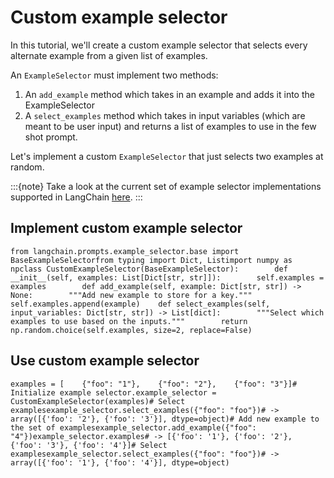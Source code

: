 Custom example selector
=======================

In this tutorial, we'll create a custom example selector that selects every alternate example from a given list of examples.

An `ExampleSelector` must implement two methods:

1.  An `add_example` method which takes in an example and adds it into the ExampleSelector
2.  A `select_examples` method which takes in input variables (which are meant to be user input) and returns a list of examples to use in the few shot prompt.

Let's implement a custom `ExampleSelector` that just selects two examples at random.

:::{note} Take a look at the current set of example selector implementations supported in LangChain [here](/docs/modules/model_io/prompts/example_selectors/). :::

Implement custom example selector[​](#implement-custom-example-selector "Direct link to Implement custom example selector")
---------------------------------------------------------------------------------------------------------------------------

    from langchain.prompts.example_selector.base import BaseExampleSelectorfrom typing import Dict, Listimport numpy as npclass CustomExampleSelector(BaseExampleSelector):        def __init__(self, examples: List[Dict[str, str]]):        self.examples = examples        def add_example(self, example: Dict[str, str]) -> None:        """Add new example to store for a key."""        self.examples.append(example)    def select_examples(self, input_variables: Dict[str, str]) -> List[dict]:        """Select which examples to use based on the inputs."""        return np.random.choice(self.examples, size=2, replace=False)

Use custom example selector[​](#use-custom-example-selector "Direct link to Use custom example selector")
---------------------------------------------------------------------------------------------------------

    examples = [    {"foo": "1"},    {"foo": "2"},    {"foo": "3"}]# Initialize example selector.example_selector = CustomExampleSelector(examples)# Select examplesexample_selector.select_examples({"foo": "foo"})# -> array([{'foo': '2'}, {'foo': '3'}], dtype=object)# Add new example to the set of examplesexample_selector.add_example({"foo": "4"})example_selector.examples# -> [{'foo': '1'}, {'foo': '2'}, {'foo': '3'}, {'foo': '4'}]# Select examplesexample_selector.select_examples({"foo": "foo"})# -> array([{'foo': '1'}, {'foo': '4'}], dtype=object)